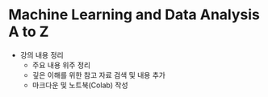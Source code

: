 # Machine Learning and Data Analysis A to Z

- 강의 내용 정리
	- 주요 내용 위주 정리
	- 깊은 이해를 위한 참고 자료 검색 및 내용 추가
	- 마크다운 및 노트북(Colab) 작성